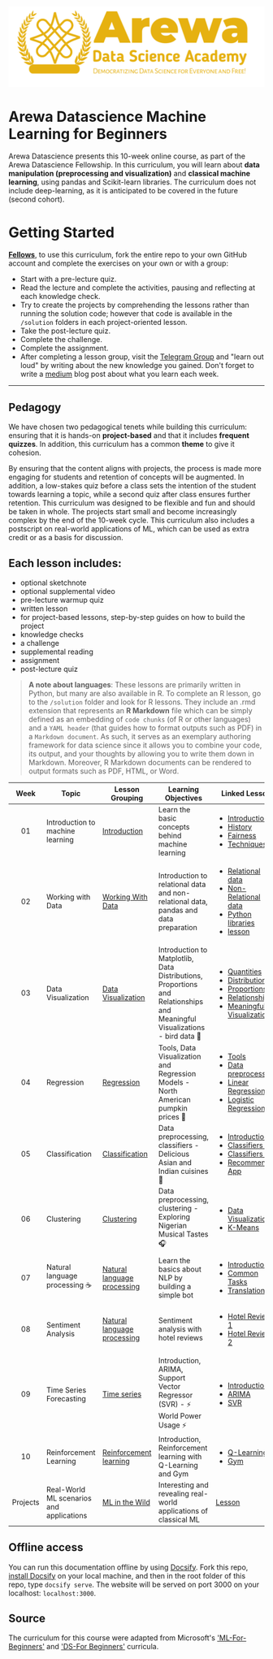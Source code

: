 <p align="center">
<img src="images/arewadsimage.png">
</p>

# Arewa Datascience Machine Learning for Beginners

Arewa Datascience presents this 10-week online course, as part of the Arewa Datascience Fellowship. In this curriculum, you will learn about **data manipulation (preprocessing and visualization)** and **classical machine learning**, using pandas and Scikit-learn libraries. The curriculum does not include deep-learning, as it is anticipated to be covered in the future (second cohort).

# Getting Started

**[Fellows](https://arewadatascience.org/fellows.html)**, to use this curriculum, fork the entire repo to your own GitHub account and complete the exercises on your own or with a group:

- Start with a pre-lecture quiz.
- Read the lecture and complete the activities, pausing and reflecting at each knowledge check.
- Try to create the projects by comprehending the lessons rather than running the solution code; however that code is available in the `/solution` folders in each project-oriented lesson.
- Take the post-lecture quiz.
- Complete the challenge.
- Complete the assignment.
- After completing a lesson group, visit the [Telegram Group](https://t.me/c/1892169859/1) and "learn out loud" by writing about the new knowledge you gained. Don't forget to write a [medium](https://medium.com) blog post about what you learn each week.

---

## Pedagogy

We have chosen two pedagogical tenets while building this curriculum: ensuring that it is hands-on **project-based** and that it includes **frequent quizzes**. In addition, this curriculum has a common **theme** to give it cohesion.

By ensuring that the content aligns with projects, the process is made more engaging for students and retention of concepts will be augmented. In addition, a low-stakes quiz before a class sets the intention of the student towards learning a topic, while a second quiz after class ensures further retention. This curriculum was designed to be flexible and fun and should be taken in whole. The projects start small and become increasingly complex by the end of the 10-week cycle. This curriculum also includes a postscript on real-world applications of ML, which can be used as extra credit or as a basis for discussion.

## Each lesson includes:

- optional sketchnote
- optional supplemental video
- pre-lecture warmup quiz
- written lesson
- for project-based lessons, step-by-step guides on how to build the project
- knowledge checks
- a challenge
- supplemental reading
- assignment
- post-lecture quiz

> **A note about languages**: These lessons are primarily written in Python, but many are also available in R. To complete an R lesson, go to the `/solution` folder and look for R lessons. They include an .rmd extension that represents an **R Markdown** file which can be simply defined as an embedding of `code chunks` (of R or other languages) and a `YAML header` (that guides how to format outputs such as PDF) in a `Markdown document`. As such, it serves as an exemplary authoring framework for data science since it allows you to combine your code, its output, and your thoughts by allowing you to write them down in Markdown. Moreover, R Markdown documents can be rendered to output formats such as PDF, HTML, or Word.

| Week | Topic | Lesson Grouping | Learning Objectives | Linked Lesson | Mentors |
| :-------: | ------------- | --------------- | -------------------- | --------------------- | ------------------ |
|      01       |                Introduction to machine learning                |      [Introduction](1-Introduction/README.md)       | Learn the basic concepts behind machine learning | <ul> <li>[Introduction](1-Introduction/1-intro-to-ML/README.md)</li> <li>[History](1-Introduction/2-history-of-ML/README.md)</li> <li>[Fairness](1-Introduction/3-fairness/README.md)</li> <li>[Techniques](1-Introduction/4-techniques-of-ML/README.md)</li> </ul> | Ibrahim |
| 02 | Working with Data | [Working With Data](2-Working-With-Data/README.md) | Introduction to relational data and non-relational data, pandas and data preparation | <ul><li>[Relational data](2-Working-With-Data/05-relational-databases/README.md)</li><li>[Non-Relational data](2-Working-With-Data/06-non-relational/README.md)</li><li>[Python libraries](2-Working-With-Data/07-python/README.md) </li><li>[lesson](2-Working-With-Data/08-data-preparation/README.md)</li></ul> | Idris |
| 03 | Data Visualization | [Data Visualization](3-Data-Visualization/README.md) | Introduction to Matplotlib, Data Distributions, Proportions and Relationships and Meaningful Visualizations - bird data 🦆 | <ul><li>[Quantities](3-Data-Visualization/09-visualization-quantities/README.md)</li> <li>[Distributions](3-Data-Visualization/10-visualization-distributions/README.md)</li><li>[Proportions](3-Data-Visualization/11-visualization-proportions/README.md)</li><li>[Relationships](3-Data-Visualization/12-visualization-relationships/README.md)</li><li>[Meaningful Visualizations](3-Data-Visualization/13-meaningful-visualizations/README.md)</li></ul> |  Shamsuddeen  |
| 04 | Regression | [Regression](2-Regression/README.md) | Tools, Data Visualization and Regression Models - North American pumpkin prices 🎃 | <ul><li>[Tools](2-Regression/1-Tools/README.md)</li><li>[Data preprocessing](2-Regression/2-Data/README.md)</li><li>[Linear Regression](2-Regression/3-Linear/README.md)</li><li>[Logistic Regression](2-Regression/4-Logistic/README.md) </li></ul> |  |
| 05 | Classification | [Classification](4-Classification/README.md)     | Data preprocessing, classifiers - Delicious Asian and Indian cuisines 🍜 | <ul><li> [Introduction](4-Classification/1-Introduction/README.md) </li> <li> [Classifiers 1](4-Classification/2-Classifiers-1/README.md)</li> <li> [Classifiers 2](4-Classification/3-Classifiers-2/README.md)</li> <li> [Recommender App](4-Classification/4-Applied/README.md) </ul> </ul> |  |
| 06 | Clustering | [Clustering](5-Clustering/README.md) | Data preprocessing, clustering - Exploring Nigerian Musical Tastes 🎧 | <ul><li> [Data Visualization](5-Clustering/1-Visualize/README.md)</li> <li> [K-Means](5-Clustering/2-K-Means/README.md)</li> </ul> |  |
| 07 | Natural language processing ☕️ |   [Natural language processing](6-NLP/README.md)    | Learn the basics about NLP by building a simple bot | <ul> <li> [Introduction](6-NLP/1-Introduction-to-NLP/README.md) </li> <li> [Common Tasks](6-NLP/2-Tasks/README.md) </li> <li> [Translation](6-NLP/3-Translation-Sentiment/README.md) </li> </ul> | <ul> <li> Shamsuddeen </li> <li> Idris </li> </ul> |
| 08 | Sentiment Analysis | [Natural language processing](6-NLP/README.md) | Sentiment analysis with hotel reviews | <ul> <li> [Hotel Reviews 1](6-NLP/4-Hotel-Reviews-1/README.md) </li> <li> [Hotel Reviews 2](6-NLP/5-Hotel-Reviews-2/README.md) </li> </ul> | <ul> <li> Shamsuddeen </li> <li> Ibrahim </li> |
| 09 | Time Series Forecasting | [Time series](7-TimeSeries/README.md) | Introduction, ARIMA, Support Vector Regressor (SVR) - ⚡️ World Power Usage ⚡️ | <ul><li> [Introduction](7-TimeSeries/1-Introduction/README.md) </li> <li> [ARIMA](7-TimeSeries/2-ARIMA/README.md) </li> <li> [SVR](7-TimeSeries/3-SVR/README.md) </li> </ul> |  |
| 10 | Reinforcement Learning | [Reinforcement learning](8-Reinforcement/README.md) | Introduction, Reinforcement learning with Q-Learning and Gym | <ul><li>[Q-Learning](8-Reinforcement/1-QLearning/README.md)</li> <li>[Gym](8-Reinforcement/2-Gym/README.md)</li></ul> |  |
| Projects | Real-World ML scenarios and applications | [ML in the Wild](9-Real-World/README.md) | Interesting and revealing real-world applications of classical ML | [Lesson](9-Real-World/1-Applications/README.md) | <ul> <li> Team  </li> </ul> |

## Offline access

You can run this documentation offline by using [Docsify](https://docsify.js.org/#/). Fork this repo, [install Docsify](https://docsify.js.org/#/quickstart) on your local machine, and then in the root folder of this repo, type `docsify serve`. The website will be served on port 3000 on your localhost: `localhost:3000`.

## Source

The curriculum for this course were adapted from Microsoft's ['ML-For-Beginners'](https://github.com/microsoft/ML-For-Beginners) and ['DS-For Beginners'](https://github.com/microsoft/Data-Science-For-Beginners) curricula. 
